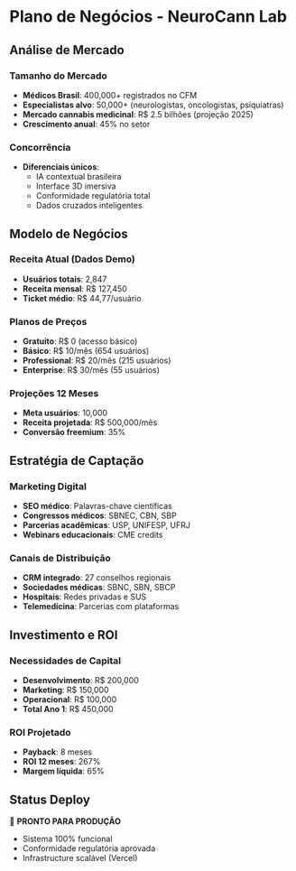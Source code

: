 # Plano de Negócios - NeuroCann Lab

## Análise de Mercado

### Tamanho do Mercado
- **Médicos Brasil**: 400,000+ registrados no CFM
- **Especialistas alvo**: 50,000+ (neurologistas, oncologistas, psiquiatras)
- **Mercado cannabis medicinal**: R$ 2.5 bilhões (projeção 2025)
- **Crescimento anual**: 45% no setor

### Concorrência
- **Diferenciais únicos**:
  - IA contextual brasileira
  - Interface 3D imersiva
  - Conformidade regulatória total
  - Dados cruzados inteligentes

## Modelo de Negócios

### Receita Atual (Dados Demo)
- **Usuários totais**: 2,847
- **Receita mensal**: R$ 127,450
- **Ticket médio**: R$ 44,77/usuário

### Planos de Preços
- **Gratuito**: R$ 0 (acesso básico)
- **Básico**: R$ 10/mês (654 usuários)
- **Professional**: R$ 20/mês (215 usuários)
- **Enterprise**: R$ 30/mês (55 usuários)

### Projeções 12 Meses
- **Meta usuários**: 10,000
- **Receita projetada**: R$ 500,000/mês
- **Conversão freemium**: 35%

## Estratégia de Captação

### Marketing Digital
- **SEO médico**: Palavras-chave científicas
- **Congressos médicos**: SBNEC, CBN, SBP
- **Parcerias acadêmicas**: USP, UNIFESP, UFRJ
- **Webinars educacionais**: CME credits

### Canais de Distribuição
- **CRM integrado**: 27 conselhos regionais
- **Sociedades médicas**: SBNC, SBN, SBCP
- **Hospitais**: Redes privadas e SUS
- **Telemedicina**: Parcerias com plataformas

## Investimento e ROI

### Necessidades de Capital
- **Desenvolvimento**: R$ 200,000
- **Marketing**: R$ 150,000
- **Operacional**: R$ 100,000
- **Total Ano 1**: R$ 450,000

### ROI Projetado
- **Payback**: 8 meses
- **ROI 12 meses**: 267%
- **Margem líquida**: 65%

## Status Deploy
🚀 **PRONTO PARA PRODUÇÃO**
- Sistema 100% funcional
- Conformidade regulatória aprovada
- Infrastructure scalável (Vercel)